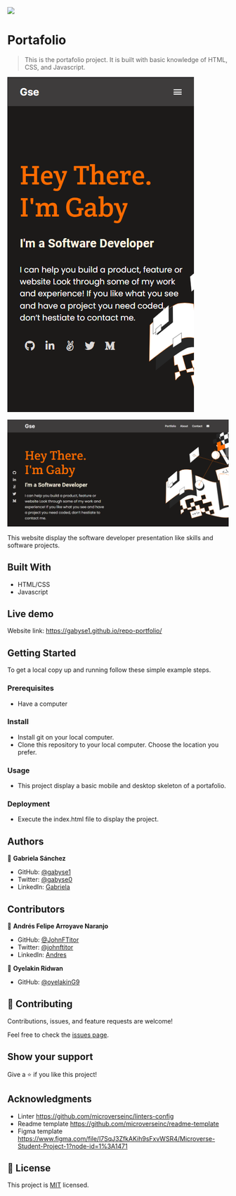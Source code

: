 ![](https://img.shields.io/badge/Microverse-blueviolet)

# Portafolio

> This is the portafolio project. It is built with basic knowledge of HTML, CSS, and Javascript.

![mobile screenshot](./app-screenshot-mobile.png)

![desktop screenshot](./app-screenshot-desktop.png)

This website display the software developer presentation like skills and software projects.


## Built With

- HTML/CSS
- Javascript


## Live demo

Website link: https://gabyse1.github.io/repo-portfolio/


## Getting Started

To get a local copy up and running follow these simple example steps.

### Prerequisites

- Have a computer

### Install

- Install git on your local computer.
- Clone this repository to your local computer. Choose the location you prefer.

### Usage

- This project display a basic mobile and desktop skeleton of a portafolio.

### Deployment

- Execute the index.html file to display the project.


## Authors

👤 **Gabriela Sánchez**

- GitHub: [@gabyse1](https://github.com/gabyse1)
- Twitter: [@gabyse0](https://twitter.com/gabyse0)
- LinkedIn: [Gabriela](https://www.linkedin.com/in/gabriela-s%C3%A1nchez-espirilla-83011b225/)


## Contributors

👤 **Andrés Felipe Arroyave Naranjo**
- GitHub: [@JohnFTitor](https://github.com/JohnFTitor)
- Twitter: [@johnftitor](https://twitter.com/johnftitor)
- LinkedIn: [Andres](https://www.linkedin.com/in/andresfelipe117/?locale=en_US)

👤 **Oyelakin Ridwan**
- GitHub: [@oyelakinG9](https://github.com/JohnFTitor)

## 🤝 Contributing

Contributions, issues, and feature requests are welcome!

Feel free to check the [issues page](../../issues/).

## Show your support

Give a ⭐️ if you like this project!

## Acknowledgments

- Linter https://github.com/microverseinc/linters-config
- Readme template https://github.com/microverseinc/readme-template
- Figma template https://www.figma.com/file/l7SqJ3ZfkAKih9sFxvWSR4/Microverse-Student-Project-1?node-id=1%3A1471

## 📝 License

This project is [MIT](./MIT.md) licensed.

